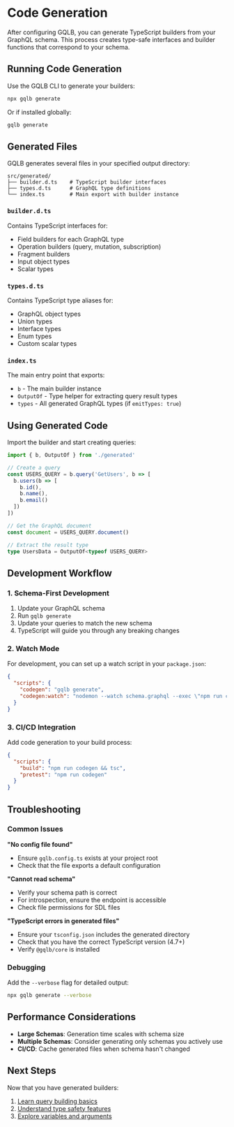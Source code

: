 # Code Generation

After configuring GQLB, you can generate TypeScript builders from your GraphQL schema. This process creates type-safe interfaces and builder functions that correspond to your schema.

## Running Code Generation

Use the GQLB CLI to generate your builders:

```bash
npx gqlb generate
```

Or if installed globally:

```bash
gqlb generate
```

## Generated Files

GQLB generates several files in your specified output directory:

```
src/generated/
├── builder.d.ts    # TypeScript builder interfaces
├── types.d.ts      # GraphQL type definitions  
└── index.ts        # Main export with builder instance
```

### `builder.d.ts`

Contains TypeScript interfaces for:
- Field builders for each GraphQL type
- Operation builders (query, mutation, subscription)
- Fragment builders
- Input object types
- Scalar types

### `types.d.ts`

Contains TypeScript type aliases for:
- GraphQL object types
- Union types
- Interface types
- Enum types
- Custom scalar types

### `index.ts`

The main entry point that exports:
- `b` - The main builder instance
- `OutputOf` - Type helper for extracting query result types
- `types` - All generated GraphQL types (if `emitTypes: true`)

## Using Generated Code

Import the builder and start creating queries:

```typescript
import { b, OutputOf } from './generated'

// Create a query
const USERS_QUERY = b.query('GetUsers', b => [
  b.users(b => [
    b.id(),
    b.name(),
    b.email()
  ])
])

// Get the GraphQL document
const document = USERS_QUERY.document()

// Extract the result type
type UsersData = OutputOf<typeof USERS_QUERY>
```

## Development Workflow

### 1. Schema-First Development

1. Update your GraphQL schema
2. Run `gqlb generate`
3. Update your queries to match the new schema
4. TypeScript will guide you through any breaking changes

### 2. Watch Mode

For development, you can set up a watch script in your `package.json`:

```json
{
  "scripts": {
    "codegen": "gqlb generate",
    "codegen:watch": "nodemon --watch schema.graphql --exec \"npm run codegen\""
  }
}
```

### 3. CI/CD Integration

Add code generation to your build process:

```json
{
  "scripts": {
    "build": "npm run codegen && tsc",
    "pretest": "npm run codegen"
  }
}
```

## Troubleshooting

### Common Issues

**"No config file found"**
- Ensure `gqlb.config.ts` exists at your project root
- Check that the file exports a default configuration

**"Cannot read schema"**
- Verify your schema path is correct
- For introspection, ensure the endpoint is accessible
- Check file permissions for SDL files

**"TypeScript errors in generated files"**
- Ensure your `tsconfig.json` includes the generated directory
- Check that you have the correct TypeScript version (4.7+)
- Verify `@gqlb/core` is installed

### Debugging

Add the `--verbose` flag for detailed output:

```bash
npx gqlb generate --verbose
```

## Performance Considerations

- **Large Schemas**: Generation time scales with schema size
- **Multiple Schemas**: Consider generating only schemas you actively use
- **CI/CD**: Cache generated files when schema hasn't changed

## Next Steps

Now that you have generated builders:

1. [Learn query building basics](/guide/query-building)
2. [Understand type safety features](/guide/type-safety)
3. [Explore variables and arguments](/guide/variables)
